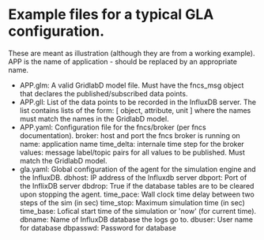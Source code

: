 Example files for a typical GLA configuration.
==============================================

These are meant as illustration (although they are from a working example).
APP is the name of application - should be replaced by an appropriate name.

- APP.glm:	A valid GridlabD model file. Must have the fncs_msg object that declares
 			the published/subscribed data points.
- APP.gll:	List of the data points to be recorded in the InfluxDB server.
			The list contains lists of the form:
            [ object, attribute, unit ]
            where the names must match the names in the GridlabD model. 
- APP.yaml:	Configuration file for the fncs/broker (per fncs documentation). 
 			broker: host and port the fncs broker is running on
 			name: application name 
 			time_delta: internale time step for the broker
 			values: message label/topic pairs for all values to be published. Must match the GridlabD model.     
- gla.yaml:	Global configuration of the agent for the simulation engine and the InfluxDB. 
			dbhost:     IP address of the Influxdb server
			dbport:     Port of the InflixDB server 
			dbdrop:     True if the database tables are to be cleared upon stopping the agent. 
			time_pace:  Wall clock time delay between two steps of the sim (in sec)
			time_stop:  Maximum simulation time (in sec)
			time_base:  Lofical start time of the simulation or  'now' (for current time). 
			dbname:     Name of InfluxDB database the logs go to. 
			dbuser:		User name for database
			dbpasswd:	Password for database